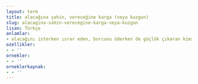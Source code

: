 ```yaml
---
layout: term
title: alacağına şahin, vereceğine karga (veya kuzgun)
slug: alacagina-sahin-verecegine-karga-veya-kuzgun
lisan: Türkçe
anlamlar:
- alacağını isterken ısrar eden, borcunu öderken de güçlük çıkaran kimse
ozellikler:
- - ''
ornekler:
- - ''
orneklerkaynak:
- - ''
---
```

